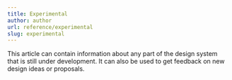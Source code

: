```yaml
---
title: Experimental
author: author
url: reference/experimental
slug: experimental
---
```


This article can contain information about any part of the design system that is still under development. It can also be used to get feedback on new design ideas or proposals. 
